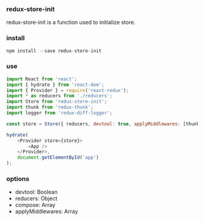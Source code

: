 

### redux-store-init
redux-store-init is a function used to initialize store.

### install

```js
npm install --save redux-store-init
```

### use

```js
import React from 'react';
import { hydrate } from 'react-dom';
import { Provider } = require('react-redux');
import * as reducers from './reducers';
import Store from 'redux-store-init';
import thunk from 'redux-thunk';
import logger from 'redux-diff-logger';

const store = Store({ reducers, devtool: true, applyMiddlewares: [thunk, logger] });

hydrate(
    <Provider store={store}>
        <App />
    </Provider>,
    document.getElementById('app')
);
```

### options

- devtool: Boolean
- reducers: Object
- compose: Array
- applyMiddlewares: Array

